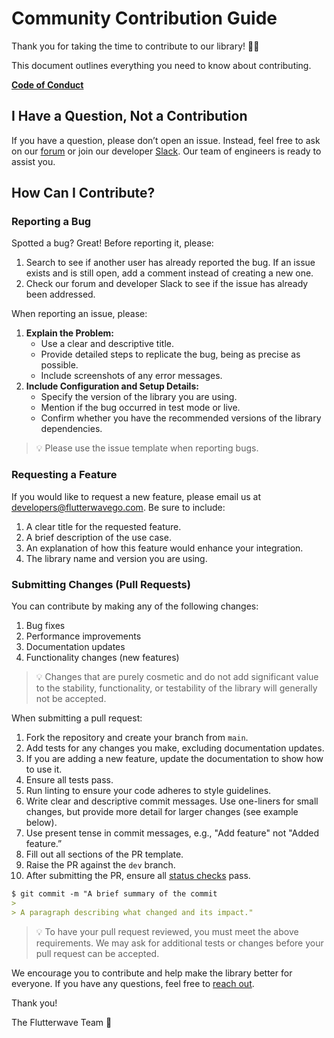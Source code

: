 # Community Contribution Guide

Thank you for taking the time to contribute to our library! 🙌🏾

This document outlines everything you need to know about contributing.

**[Code of Conduct](https://github.com/probot/template/blob/master/CODE_OF_CONDUCT.md)**

## **I Have a Question, Not a Contribution**

If you have a question, please don’t open an issue. Instead, feel free to ask on our [forum](http://forum.flutterwave.com) or join our developer [Slack](https://bit.ly/34Vkzcg). Our team of engineers is ready to assist you.

## How Can I Contribute?

### Reporting a Bug

Spotted a bug? Great! Before reporting it, please:

1. Search to see if another user has already reported the bug. If an issue exists and is still open, add a comment instead of creating a new one.
2. Check our forum and developer Slack to see if the issue has already been addressed.

When reporting an issue, please:

1. **Explain the Problem:**
   - Use a clear and descriptive title.
   - Provide detailed steps to replicate the bug, being as precise as possible.
   - Include screenshots of any error messages.
2. **Include Configuration and Setup Details:**
   - Specify the version of the library you are using.
   - Mention if the bug occurred in test mode or live.
   - Confirm whether you have the recommended versions of the library dependencies.

> 💡 Please use the issue template when reporting bugs.

### Requesting a Feature

If you would like to request a new feature, please email us at developers@flutterwavego.com. Be sure to include:

1. A clear title for the requested feature.
2. A brief description of the use case.
3. An explanation of how this feature would enhance your integration.
4. The library name and version you are using.

### Submitting Changes (Pull Requests)

You can contribute by making any of the following changes:

1. Bug fixes
2. Performance improvements
3. Documentation updates
4. Functionality changes (new features)

> 💡 Changes that are purely cosmetic and do not add significant value to the stability, functionality, or testability of the library will generally not be accepted.

When submitting a pull request:

1. Fork the repository and create your branch from `main`.
2. Add tests for any changes you make, excluding documentation updates.
3. If you are adding a new feature, update the documentation to show how to use it.
4. Ensure all tests pass.
5. Run linting to ensure your code adheres to style guidelines.
6. Write clear and descriptive commit messages. Use one-liners for small changes, but provide more detail for larger changes (see example below).
7. Use present tense in commit messages, e.g., "Add feature" not "Added feature.”
8. Fill out all sections of the PR template.
9. Raise the PR against the `dev` branch.
10. After submitting the PR, ensure all [status checks](https://docs.github.com/en/pull-requests/collaborating-with-pull-requests/collaborating-on-repositories-with-code-quality-features/about-status-checks) pass.

```markdown
$ git commit -m "A brief summary of the commit
>
> A paragraph describing what changed and its impact."
```

> 💡 To have your pull request reviewed, you must meet the above requirements. We may ask for additional tests or changes before your pull request can be accepted.

We encourage you to contribute and help make the library better for everyone. If you have any questions, feel free to [reach out](https://bit.ly/34Vkzcg).

Thank you!

The Flutterwave Team 🦋
